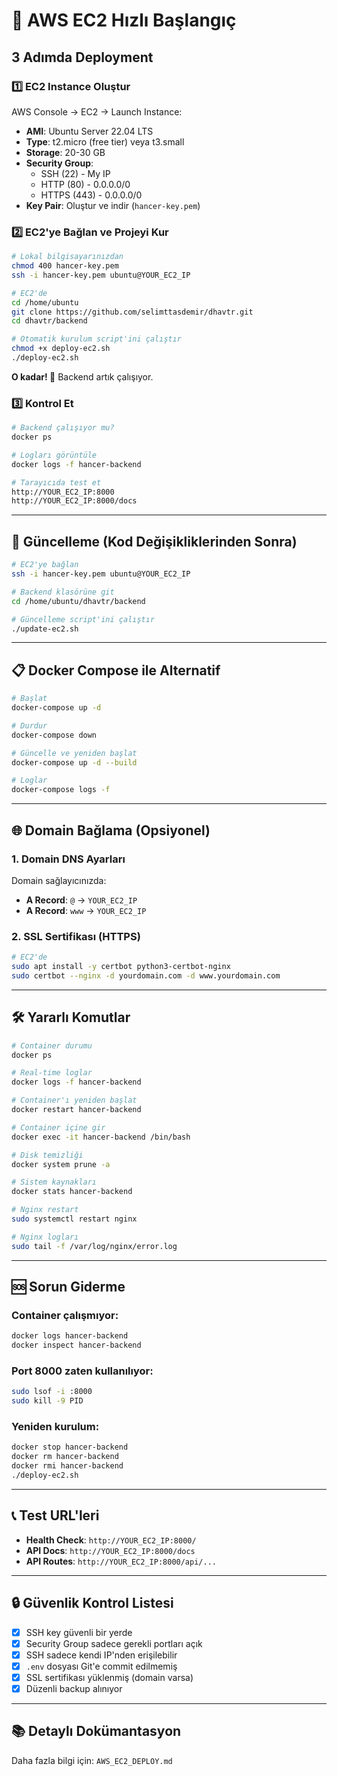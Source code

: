 # 🚀 AWS EC2 Hızlı Başlangıç

## 3 Adımda Deployment

### 1️⃣ EC2 Instance Oluştur

AWS Console → EC2 → Launch Instance:
- **AMI**: Ubuntu Server 22.04 LTS
- **Type**: t2.micro (free tier) veya t3.small
- **Storage**: 20-30 GB
- **Security Group**: 
  - SSH (22) - My IP
  - HTTP (80) - 0.0.0.0/0
  - HTTPS (443) - 0.0.0.0/0
- **Key Pair**: Oluştur ve indir (`hancer-key.pem`)

### 2️⃣ EC2'ye Bağlan ve Projeyi Kur

```bash
# Lokal bilgisayarınızdan
chmod 400 hancer-key.pem
ssh -i hancer-key.pem ubuntu@YOUR_EC2_IP

# EC2'de
cd /home/ubuntu
git clone https://github.com/selimttasdemir/dhavtr.git
cd dhavtr/backend

# Otomatik kurulum script'ini çalıştır
chmod +x deploy-ec2.sh
./deploy-ec2.sh
```

**O kadar! 🎉** Backend artık çalışıyor.

### 3️⃣ Kontrol Et

```bash
# Backend çalışıyor mu?
docker ps

# Logları görüntüle
docker logs -f hancer-backend

# Tarayıcıda test et
http://YOUR_EC2_IP:8000
http://YOUR_EC2_IP:8000/docs
```

---

## 🔄 Güncelleme (Kod Değişikliklerinden Sonra)

```bash
# EC2'ye bağlan
ssh -i hancer-key.pem ubuntu@YOUR_EC2_IP

# Backend klasörüne git
cd /home/ubuntu/dhavtr/backend

# Güncelleme script'ini çalıştır
./update-ec2.sh
```

---

## 📋 Docker Compose ile Alternatif

```bash
# Başlat
docker-compose up -d

# Durdur
docker-compose down

# Güncelle ve yeniden başlat
docker-compose up -d --build

# Loglar
docker-compose logs -f
```

---

## 🌐 Domain Bağlama (Opsiyonel)

### 1. Domain DNS Ayarları
Domain sağlayıcınızda:
- **A Record**: `@` → `YOUR_EC2_IP`
- **A Record**: `www` → `YOUR_EC2_IP`

### 2. SSL Sertifikası (HTTPS)
```bash
# EC2'de
sudo apt install -y certbot python3-certbot-nginx
sudo certbot --nginx -d yourdomain.com -d www.yourdomain.com
```

---

## 🛠️ Yararlı Komutlar

```bash
# Container durumu
docker ps

# Real-time loglar
docker logs -f hancer-backend

# Container'ı yeniden başlat
docker restart hancer-backend

# Container içine gir
docker exec -it hancer-backend /bin/bash

# Disk temizliği
docker system prune -a

# Sistem kaynakları
docker stats hancer-backend

# Nginx restart
sudo systemctl restart nginx

# Nginx logları
sudo tail -f /var/log/nginx/error.log
```

---

## 🆘 Sorun Giderme

### Container çalışmıyor:
```bash
docker logs hancer-backend
docker inspect hancer-backend
```

### Port 8000 zaten kullanılıyor:
```bash
sudo lsof -i :8000
sudo kill -9 PID
```

### Yeniden kurulum:
```bash
docker stop hancer-backend
docker rm hancer-backend
docker rmi hancer-backend
./deploy-ec2.sh
```

---

## 📞 Test URL'leri

- **Health Check**: `http://YOUR_EC2_IP:8000/`
- **API Docs**: `http://YOUR_EC2_IP:8000/docs`
- **API Routes**: `http://YOUR_EC2_IP:8000/api/...`

---

## 🔒 Güvenlik Kontrol Listesi

- [x] SSH key güvenli bir yerde
- [x] Security Group sadece gerekli portları açık
- [x] SSH sadece kendi IP'nden erişilebilir
- [x] `.env` dosyası Git'e commit edilmemiş
- [x] SSL sertifikası yüklenmiş (domain varsa)
- [x] Düzenli backup alınıyor

---

## 📚 Detaylı Dokümantasyon

Daha fazla bilgi için: `AWS_EC2_DEPLOY.md`
